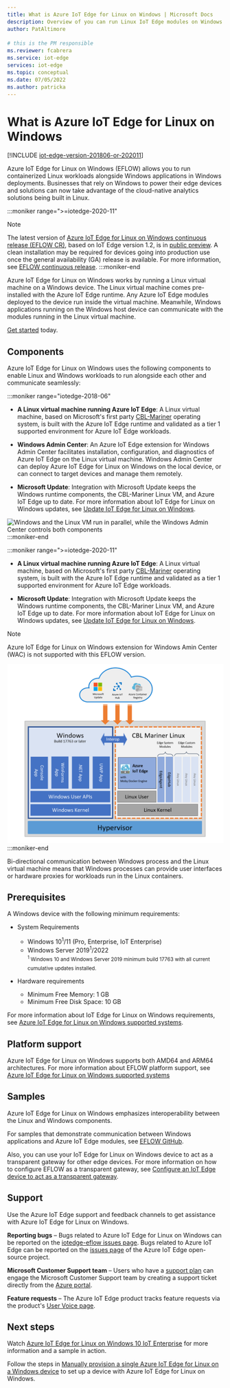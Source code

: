 ```yaml
---
title: What is Azure IoT Edge for Linux on Windows | Microsoft Docs
description: Overview of you can run Linux IoT Edge modules on Windows 10 devices
author: PatAltimore

# this is the PM responsible
ms.reviewer: fcabrera
ms.service: iot-edge
services: iot-edge
ms.topic: conceptual
ms.date: 07/05/2022
ms.author: patricka
---
```


# What is Azure IoT Edge for Linux on Windows

[!INCLUDE [iot-edge-version-201806-or-202011](../../includes/iot-edge-version-201806-or-202011.md)]

Azure IoT Edge for Linux on Windows (EFLOW) allows you to run containerized Linux workloads alongside Windows applications in Windows deployments. Businesses that rely on Windows to power their edge devices and solutions can now take advantage of the cloud-native analytics solutions being built in Linux.

<!-- iotedge-2020-11 -->
:::moniker range=">=iotedge-2020-11"
>[!NOTE]
>The latest version of [Azure IoT Edge for Linux on Windows continuous release (EFLOW CR)](./version-history.md), based on IoT Edge version 1.2, is in [public preview](https://azure.microsoft.com/support/legal/preview-supplemental-terms/). A clean installation may be required for devices going into production use once the general availability (GA) release is available. For more information, see [EFLOW continuous release](https://github.com/Azure/iotedge-eflow/wiki/EFLOW-Continuous-Release).
:::moniker-end
<!-- end iotedge-2020-11 -->

Azure IoT Edge for Linux on Windows works by running a Linux virtual machine on a Windows device. The Linux virtual machine comes pre-installed with the Azure IoT Edge runtime. Any Azure IoT Edge modules deployed to the device run inside the virtual machine. Meanwhile, Windows applications running on the Windows host device can communicate with the modules running in the Linux virtual machine.

[Get started](how-to-provision-single-device-linux-on-windows-symmetric.md) today.

## Components

Azure IoT Edge for Linux on Windows uses the following components to enable Linux and Windows workloads to run alongside each other and communicate seamlessly:

<!-- 1.1 -->
:::moniker range="iotedge-2018-06"
* **A Linux virtual machine running Azure IoT Edge**: A Linux virtual machine, based on Microsoft's first party [CBL-Mariner](https://github.com/microsoft/CBL-Mariner) operating system, is built with the Azure IoT Edge runtime and validated as a tier 1 supported environment for Azure IoT Edge workloads.

* **Windows Admin Center**: An Azure IoT Edge extension for Windows Admin Center facilitates installation, configuration, and diagnostics of Azure IoT Edge on the Linux virtual machine. Windows Admin Center can deploy Azure IoT Edge for Linux on Windows on the local device, or can connect to target devices and manage them remotely.

* **Microsoft Update**: Integration with Microsoft Update keeps the Windows runtime components, the CBL-Mariner Linux VM, and Azure IoT Edge up to date. For more information about IoT Edge for Linux on Windows updates, see [Update IoT Edge for Linux on Windows](./iot-edge-for-linux-on-windows-updates.md).


![Windows and the Linux VM run in parallel, while the Windows Admin Center controls both components](./media/iot-edge-for-linux-on-windows/architecture-and-communication.png)
:::moniker-end
<!-- end 1.1 -->

<!-- iotedge-2020-11 -->
:::moniker range=">=iotedge-2020-11"
* **A Linux virtual machine running Azure IoT Edge**: A Linux virtual machine, based on Microsoft's first party [CBL-Mariner](https://github.com/microsoft/CBL-Mariner) operating system, is built with the Azure IoT Edge runtime and validated as a tier 1 supported environment for Azure IoT Edge workloads.

* **Microsoft Update**: Integration with Microsoft Update keeps the Windows runtime components, the CBL-Mariner Linux VM, and Azure IoT Edge up to date. For more information about IoT Edge for Linux on Windows updates, see [Update IoT Edge for Linux on Windows](./iot-edge-for-linux-on-windows-updates.md).

> [!NOTE]
> Azure IoT Edge for Linux on Windows extension for Windows Amin Center (WAC) is not supported with this EFLOW version.

[ ![Windows and the Linux VM run in parallel, while the Windows Admin Center controls both components](./media/iot-edge-for-linux-on-windows/architecture-eflow1-2.png) ](./media/iot-edge-for-linux-on-windows/architecture-eflow1-2.png#lightbox)
:::moniker-end
<!-- end iotedge-2020-11 -->

Bi-directional communication between Windows process and the Linux virtual machine means that Windows processes can provide user interfaces or hardware proxies for workloads run in the Linux containers.


## Prerequisites

A Windows device with the following minimum requirements:

* System Requirements
   * Windows 10<sup>1</sup>/11 (Pro, Enterprise, IoT Enterprise)
   * Windows Server 2019<sup>1</sup>/2022  
   <sub><sup>1</sup> Windows 10 and Windows Server 2019 minimum build 17763 with all current cumulative updates installed.</sub>

* Hardware requirements
  * Minimum Free Memory: 1 GB
  * Minimum Free Disk Space: 10 GB

For more information about IoT Edge for Linux on Windows requirements, see [Azure IoT Edge for Linux on Windows supported systems](./iot-edge-for-linux-on-windows-support.md).

## Platform support

Azure IoT Edge for Linux on Windows supports both AMD64 and ARM64 architectures. For more information about EFLOW platform support, see [Azure IoT Edge for Linux on Windows supported systems](./iot-edge-for-linux-on-windows-support.md)


## Samples

Azure IoT Edge for Linux on Windows emphasizes interoperability between the Linux and Windows components.

For samples that demonstrate communication between Windows applications and Azure IoT Edge modules, see [EFLOW GitHub](https://aka.ms/AzEFLOW-Samples).

Also, you can use your IoT Edge for Linux on Windows device to act as a transparent gateway for other edge devices. For more information on how to configure EFLOW as a transparent gateway, see [Configure an IoT Edge device to act as a transparent gateway](./how-to-create-transparent-gateway.md).

## Support

Use the Azure IoT Edge support and feedback channels to get assistance with Azure IoT Edge for Linux on Windows.

**Reporting bugs** – Bugs related to Azure IoT Edge for Linux on Windows can be reported on the [iotedge-eflow issues page](https://aka.ms/AzEFLOW-Issues). Bugs related to Azure IoT Edge can be reported on the [issues page](https://github.com/azure/iotedge/issues) of the Azure IoT Edge open-source project.

**Microsoft Customer Support team** – Users who have a [support plan](https://azure.microsoft.com/support/plans/) can engage the Microsoft Customer Support team by creating a support ticket directly from the [Azure portal](https://portal.azure.com/signin/index/?feature.settingsportalinstance=mpac).

**Feature requests** – The Azure IoT Edge product tracks feature requests via the product's [User Voice page](https://feedback.azure.com/d365community/forum/0e2fff5d-f524-ec11-b6e6-000d3a4f0da0).

## Next steps

Watch [Azure IoT Edge for Linux on Windows 10 IoT Enterprise](https://aka.ms/azeflow-show) for more information and a sample in action.

Follow the steps in [Manually provision a single Azure IoT Edge for Linux on a Windows device](how-to-provision-single-device-linux-on-windows-symmetric.md) to set up a device with Azure IoT Edge for Linux on Windows.